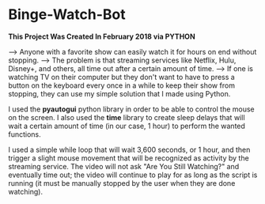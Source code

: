 # Binge-Watch-Bot


**This Project Was Created In February 2018 via PYTHON**

--> Anyone with a favorite show can easily watch it for hours on end without stopping. 
--> The problem is that streaming services like Netflix, Hulu, Disney+, and others, all time out after a certain amount of time.
--> If one is watching TV on their computer but they don't want to have to press a button on the keyboard every once in a while to keep their show from stopping, they can use my simple solution that I made using Python.

I used the **pyautogui** python library in order to be able to control the mouse on the screen.
I also used the **time** library to create sleep delays that will wait a certain amount of time (in our case, 1 hour) to perform the wanted functions.

I used a simple while loop that will wait 3,600 seconds, or 1 hour, and then trigger a slight mouse movement that will be recognized as activity by the streaming service. The video will not ask "Are You Still Watching?" and eventually time out; the video will continue to play for as long as the script is running (it must be manually stopped by the user when they are done watching).
